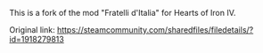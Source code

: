 This is a fork of the mod "Fratelli d'Italia" for Hearts of Iron IV.

Original link: https://steamcommunity.com/sharedfiles/filedetails/?id=1918279813


